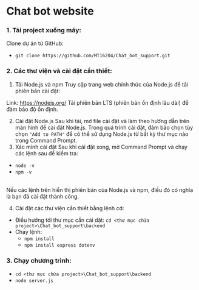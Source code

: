 # Chat bot website

### 1. Tải project xuống máy:
Clone dự án từ GitHub: <br>
- `git clone https://github.com/MT16204/Chat_bot_support.git`

### 2. Các thư viện và cài đặt cần thiết: 
1. Tải Node.js và npm
Truy cập trang web chính thức của Node.js để tải phiên bản cài đặt:

Link: https://nodejs.org/
Tải phiên bản LTS (phiên bản ổn định lâu dài) để đảm bảo độ ổn định.

2. Cài đặt Node.js
Sau khi tải, mở file cài đặt và làm theo hướng dẫn trên màn hình để cài đặt Node.js.
Trong quá trình cài đặt, đảm bảo chọn tùy chọn `"Add to PATH"` để có thể sử dụng Node.js từ bất kỳ thư mục nào trong Command Prompt. 
3. Xác minh cài đặt
Sau khi cài đặt xong, mở Command Prompt và chạy các lệnh sau để kiểm tra:
- `node -v`
- `npm -v`
<br>
Nếu các lệnh trên hiển thị phiên bản của Node.js và npm, điều đó có nghĩa là bạn đã cài đặt thành công.

4. Cài đặt các thư viện cần thiết bằng lệnh cd: <br>
- Điều hướng tới thư mục cần cài dặt: `cd <thư mục chứa project>\Chat_bot_support\backend` <br>
- Chạy lệnh:  <br>
    - `npm install`
    - `npm install express dotenv`
    

### 3. Chạy chương trình: 
- `cd <thư mục chứa project>\Chat_bot_support\backend`
- `node server.js`